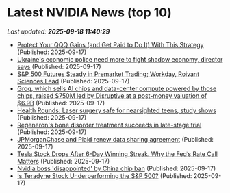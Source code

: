 # Latest NVIDIA News (top 10)
_Last updated: **2025-09-18 11:40:29**_

- [Protect Your QQQ Gains (and Get Paid to Do It) With This Strategy](https://biztoc.com/x/841385508825ff28) (Published: 2025-09-17)
- [Ukraine's economic police need more to fight shadow economy, director says](https://biztoc.com/x/639eeb237535182a) (Published: 2025-09-17)
- [S&P 500 Futures Steady in Premarket Trading; Workday, Roivant Sciences Lead](https://biztoc.com/x/24bd10b0d52f4b71) (Published: 2025-09-17)
- [Groq, which sells AI chips and data-center compute powered by those chips, raised $750M led by Disruptive at a post-money valuation of $6.9B](https://biztoc.com/x/b5c0069beca65548) (Published: 2025-09-17)
- [Health Rounds: Laser surgery safe for nearsighted teens, study shows](https://biztoc.com/x/4e6088a2b6ab19e6) (Published: 2025-09-17)
- [Regeneron's bone disorder treatment succeeds in late-stage trial](https://biztoc.com/x/b22538b20c00f92b) (Published: 2025-09-17)
- [JPMorganChase and Plaid renew data sharing agreement](https://biztoc.com/x/75b860ebb18ddac5) (Published: 2025-09-17)
- [Tesla Stock Drops After 6-Day Winning Streak. Why the Fed’s Rate Call Matters](https://biztoc.com/x/9339c23c57b02a0d) (Published: 2025-09-17)
- [Nvidia boss 'disappointed' by China chip ban](https://biztoc.com/x/aa008ad1dc400e32) (Published: 2025-09-17)
- [Is Teradyne Stock Underperforming the S&P 500?](https://biztoc.com/x/7f30b13fd45657a6) (Published: 2025-09-17)
